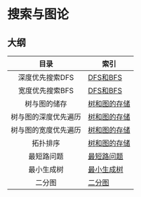 # 搜索与图论

## 大纲

|         目录         | 索引                            |
| :------------------: | ------------------------------- |
|   深度优先搜索DFS    | [DFS和BFS](DFS和BFS.md)         |
|   宽度优先搜索BFS    | [DFS和BFS](DFS和BFS.md)         |
|     树与图的储存     | [树和图的存储](树和图的存储.md) |
| 树与图的深度优先遍历 | [树和图的存储](树和图的存储.md) |
| 树与图的宽度优先遍历 | [树和图的存储](树和图的存储.md) |
|       拓扑排序       | [树和图的存储](树和图的存储.md) |
|      最短路问题      | [最短路问题](最短路问题.md)     |
|      最小生成树      | [最小生成树](最小生成树.md)     |
|        二分图        | [二分图](二分图.md)             |

